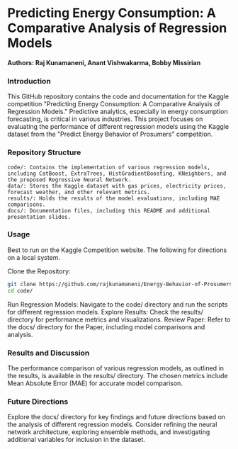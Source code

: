 # Predicting Energy Consumption: A Comparative Analysis of Regression Models
**Authors: Raj Kunamaneni, Anant Vishwakarma, Bobby Missirian**

### Introduction
This GitHub repository contains the code and documentation for the Kaggle competition "Predicting Energy Consumption: A Comparative Analysis of Regression Models." Predictive analytics, especially in energy consumption forecasting, is critical in various industries. This project focuses on evaluating the performance of different regression models using the Kaggle dataset from the "Predict Energy Behavior of Prosumers" competition.

### Repository Structure
```
code/: Contains the implementation of various regression models, including CatBoost, ExtraTrees, HistGradientBoosting, KNeighbors, and the proposed Regressive Neural Network.
data/: Stores the Kaggle dataset with gas prices, electricity prices, forecast weather, and other relevant metrics.
results/: Holds the results of the model evaluations, including MAE comparisons.
docs/: Documentation files, including this README and additional presentation slides.
```

### Usage
Best to run on the Kaggle Competition website. The following for directions on a local system. 

Clone the Repository:

```bash
git clone https://github.com/rajkunamaneni/Energy-Behavior-of-Prosumers.git
cd code/
```
Run Regression Models: Navigate to the code/ directory and run the scripts for different regression models.
Explore Results: Check the results/ directory for performance metrics and visualizations.
Review Paper: Refer to the docs/ directory for the Paper, including model comparisons and analysis.

### Results and Discussion
The performance comparison of various regression models, as outlined in the results, is available in the results/ directory. The chosen metrics include Mean Absolute Error (MAE) for accurate model comparison.

### Future Directions
Explore the docs/ directory for key findings and future directions based on the analysis of different regression models. Consider refining the neural network architecture, exploring ensemble methods, and investigating additional variables for inclusion in the dataset.

